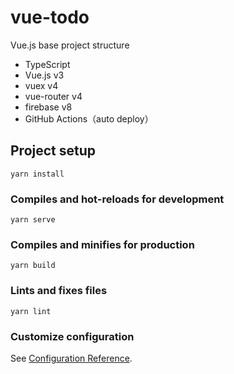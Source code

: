 # vue-todo

Vue.js base project structure

- TypeScript
- Vue.js v3
- vuex v4
- vue-router v4
- firebase v8
- GitHub Actions（auto deploy）


## Project setup
```
yarn install
```

### Compiles and hot-reloads for development
```
yarn serve
```

### Compiles and minifies for production
```
yarn build
```

### Lints and fixes files
```
yarn lint
```

### Customize configuration
See [Configuration Reference](https://cli.vuejs.org/config/).
